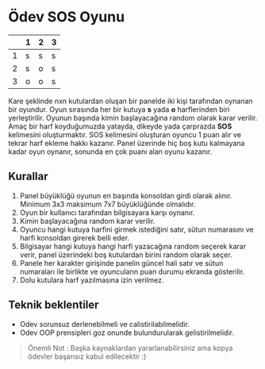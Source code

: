 # Ödev SOS Oyunu

|   | 1 | 2 | 3 |
|---|---|---|---|
| 1 | s | s | s |
| 2 | s | o | s |
| 3 | o | o | s |

Kare şeklinde nxn kutulardan oluşan bir panelde iki kişi tarafından oynanan bir oyundur. Oyun sırasında
her bir kutuya **s** yada **o** harflerinden biri yerleştirilir. Oyunun başında kimin başlayacağına random olarak
karar verilir. Amaç bir harf koyduğumuzda yatayda, dikeyde yada çarprazda **SOS**
kelimesini oluşturmaktır. SOS kelimesini oluşturan oyuncu 1 puan alır ve tekrar harf ekleme hakkı kazanır.
Panel üzerinde hiç boş kutu kalmayana kadar oyun oynanır, sonunda en çok puanı alan oyunu kazanır.

## Kurallar
1. Panel büyüklüğü oyunun en başında konsoldan girdi olarak alınır. Minimum 3x3 maksimum 7x7 büyüklüğünde olmalıdır.
2. Oyun bir kullanıcı tarafından bilgisayara karşı oynanır.
3. Kimin başlayacağına random karar verilir.
4. Oyuncu hangi kutuya harfini girmek istediğini satır, sütun numarasını ve harfi konsoldan girerek belli eder.
5. Bilgisayar hangi kutuya hangi harfi yazacağına random seçerek karar verir, panel üzerindeki boş kutulardan birini random olarak seçer.
6. Panele her karakter girişinde panelin güncel hali satır ve sütun numaraları ile birlikte ve oyuncuların puan durumu
   ekranda gösterilir.
7. Dolu kutulara harf yazılmasına izin verilmez.

## Teknik beklentiler
- Odev sorunsuz derlenebilmeli ve calistirilabilmelidir.
- Odev OOP prensipleri goz onunde bulundurularak gelistirilmelidir.
   
> Önemli Not : Başka kaynaklardan yararlanabilirsiniz ama kopya ödevler başarısız kabul edilecektir :)  
